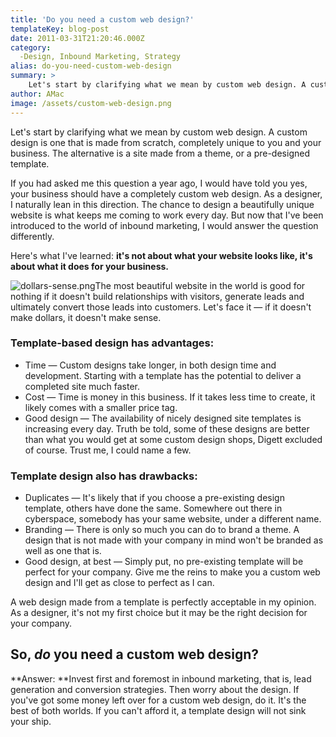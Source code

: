 ```yaml
---
title: 'Do you need a custom web design?'
templateKey: blog-post
date: 2011-03-31T21:20:46.000Z
category: 
  -Design, Inbound Marketing, Strategy
alias: do-you-need-custom-web-design
summary: > 
  	Let's start by clarifying what we mean by custom web design. A custom design is one that is made from scratch, completely unique to you and your business. The alternative is a site made from a theme, or a pre-designed template.
author: AMac
image: /assets/custom-web-design.png
---
```


Let's start by clarifying what we mean by custom web design. A custom design is one that is made from scratch, completely unique to you and your business. The alternative is a site made from a theme, or a pre-designed template.

If you had asked me this question a year ago, I would have told you yes, your business should have a completely custom web design. As a designer, I naturally lean in this direction. The chance to design a beautifully unique website is what keeps me coming to work every day. But now that I've been introduced to the world of inbound marketing, I would answer the question differently.

Here's what I've learned: **it's not about what your website looks like, it's about what it does for your business.**

![dollars-sense.png](/assets/dollars-sense.png)The most beautiful website in the world is good for nothing if it doesn't build relationships with visitors, generate leads and ultimately convert those leads into customers. Let's face it — if it doesn't make dollars, it doesn't make sense.

### Template-based design has advantages:

*   Time — Custom designs take longer, in both design time and development. Starting with a template has the potential to deliver a completed site much faster.
*   Cost — Time is money in this business. If it takes less time to create, it likely comes with a smaller price tag.
*   Good design — The availability of nicely designed site templates is increasing every day. Truth be told, some of these designs are better than what you would get at some custom design shops, Digett excluded of course. Trust me, I could name a few.

### Template design also has drawbacks:

*   Duplicates — It's likely that if you choose a pre-existing design template, others have done the same. Somewhere out there in cyberspace, somebody has your same website, under a different name.
*   Branding — There is only so much you can do to brand a theme. A design that is not made with your company in mind won't be branded as well as one that is.
*   Good design, at best — Simply put, no pre-existing template will be perfect for your company. Give me the reins to make you a custom web design and I'll get as close to perfect as I can.

A web design made from a template is perfectly acceptable in my opinion. As a designer, it's not my first choice but it may be the right decision for your company.

So, _do_ you need a custom web design?
--------------------------------------

**Answer: **Invest first and foremost in inbound marketing, that is, lead generation and conversion strategies. Then worry about the design. If you've got some money left over for a custom web design, do it. It's the best of both worlds. If you can't afford it, a template design will not sink your ship.